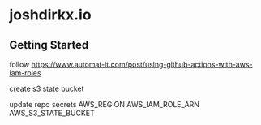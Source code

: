 # joshdirkx.io

## Getting Started

follow
https://www.automat-it.com/post/using-github-actions-with-aws-iam-roles

create s3 state bucket

update repo secrets
AWS_REGION
AWS_IAM_ROLE_ARN
AWS_S3_STATE_BUCKET
